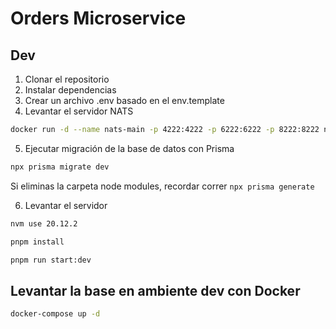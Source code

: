 # Orders Microservice

## Dev

1. Clonar el repositorio
2. Instalar dependencias
3. Crear un archivo .env basado en el env.template
4. Levantar el servidor NATS

```bash
docker run -d --name nats-main -p 4222:4222 -p 6222:6222 -p 8222:8222 nats
```

5. Ejecutar migración de la base de datos con Prisma

```bash
npx prisma migrate dev
```

Si eliminas la carpeta node modules, recordar correr `npx prisma generate`

6. Levantar el servidor

```bash
nvm use 20.12.2

pnpm install

pnpm run start:dev
```

## Levantar la base en ambiente dev con Docker

```bash
docker-compose up -d
```
